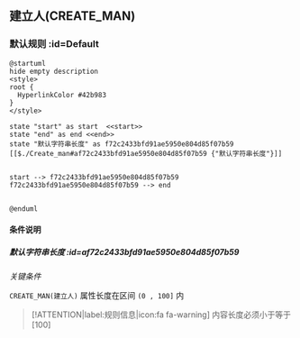 ## 建立人(CREATE_MAN) <!-- {docsify-ignore-all} -->

   

### 默认规则 :id=Default

```plantuml
@startuml
hide empty description
<style>
root {
  HyperlinkColor #42b983
}
</style>

state "start" as start  <<start>>
state "end" as end <<end>>
state "默认字符串长度" as f72c2433bfd91ae5950e804d85f07b59 [[$./Create_man#af72c2433bfd91ae5950e804d85f07b59 {"默认字符串长度"}]]


start --> f72c2433bfd91ae5950e804d85f07b59 
f72c2433bfd91ae5950e804d85f07b59 --> end 


@enduml
```

#### 条件说明

##### 默认字符串长度 :id=af72c2433bfd91ae5950e804d85f07b59


*关键条件*


`CREATE_MAN(建立人)` 属性长度在区间 `(0 , 100]` 内

> [!ATTENTION|label:规则信息|icon:fa fa-warning]
> 内容长度必须小于等于[100]







